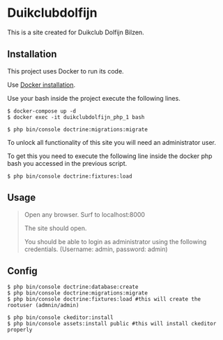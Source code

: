 # Duikclubdolfijn

This is a site created for Duikclub Dolfijn Bilzen.

## Installation

This project uses Docker to run its code.

Use [Docker installation](https://www.docker.com/get-started).

Use your bash inside the project execute the following lines.

```shell
$ docker-compose up -d
$ docker exec -it duikclubdolfijn_php_1 bash

$ php bin/console doctrine:migrations:migrate
```

To unlock all functionality of this site you will need an administrator user.

To get this you need to execute the following line inside the docker php bash you accessed in the previous script.
```shell
$ php bin/console doctrine:fixtures:load
```

## Usage

>Open any browser.
>Surf to localhost:8000
>
>The site should open.
>
>You should be able to login as administrator using the following credentials. (Username: admin, password: admin)

## Config

````shell
$ php bin/console doctrine:database:create
$ php bin/console doctrine:migrations:migrate
$ php bin/console doctrine:fixtures:load #this will create the rootuser (admnin/admin)

$ php bin/console ckeditor:install
$ php bin/console assets:install public #this will install ckeditor properly
````